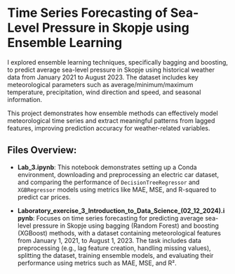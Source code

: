 # Time Series Forecasting of Sea-Level Pressure in Skopje using Ensemble Learning

I explored ensemble learning techniques, specifically bagging and boosting, to predict average sea-level pressure in Skopje using historical weather data from January 2021 to August 2023. The dataset includes key meteorological parameters such as average/minimum/maximum temperature, precipitation, wind direction and speed, and seasonal information.

This project demonstrates how ensemble methods can effectively model meteorological time series and extract meaningful patterns from lagged features, improving prediction accuracy for weather-related variables.

## Files Overview:

- **Lab_3.ipynb**: This notebook demonstrates setting up a Conda environment, downloading and preprocessing an electric car dataset, and comparing the performance of `DecisionTreeRegressor` and `XGBRegressor` models using metrics like MAE, MSE, and R-squared to predict car prices.

- **Laboratory_exercise_3_Introduction_to_Data_Science_(02_12_2024).ipynb**: Focuses on time series forecasting for predicting average sea-level pressure in Skopje using bagging (Random Forest) and boosting (XGBoost) methods, with a dataset containing meteorological features from January 1, 2021, to August 1, 2023. The task includes data preprocessing (e.g., lag feature creation, handling missing values), splitting the dataset, training ensemble models, and evaluating their performance using metrics such as MAE, MSE, and R².

